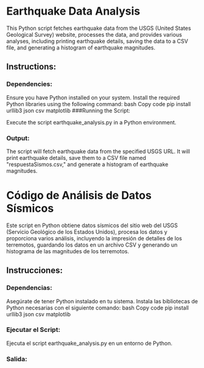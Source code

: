 #   Earthquake Data Analysis
This Python script fetches earthquake data from the USGS (United States Geological Survey) website, processes the data, and provides various analyses, including printing earthquake details, saving the data to a CSV file, and generating a histogram of earthquake magnitudes.

## Instructions:

### Dependencies:

Ensure you have Python installed on your system.
Install the required Python libraries using the following command:
bash
Copy code
pip install urllib3 json csv matplotlib
###Running the Script:

Execute the script earthquake_analysis.py in a Python environment.

### Output:

The script will fetch earthquake data from the specified USGS URL.
It will print earthquake details, save them to a CSV file named "respuestaSismos.csv," and generate a histogram of earthquake magnitudes.


# Código de Análisis de Datos Sísmicos

Este script en Python obtiene datos sísmicos del sitio web del USGS (Servicio Geológico de los Estados Unidos), procesa los datos y proporciona varios análisis, incluyendo la impresión de detalles de los terremotos, guardando los datos en un archivo CSV y generando un histograma de las magnitudes de los terremotos.

## Instrucciones:

### Dependencias:

Asegúrate de tener Python instalado en tu sistema.
Instala las bibliotecas de Python necesarias con el siguiente comando:
bash
Copy code
pip install urllib3 json csv matplotlib

### Ejecutar el Script:

Ejecuta el script earthquake_analysis.py en un entorno de Python.

### Salida:

